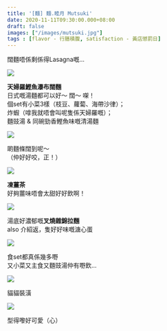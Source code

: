 ```yaml
---
title: '[麵] 麵.睦月 Mutsuki'
date: 2020-11-11T09:30:00.000+08:00
draft: false
images: ["/images/mutsuki.jpg"]
tags : [flavor - 行膳積腹, satisfaction - 黃店懲罰日]
---
```


闊麵唔係剩係得Lasagna嘅...

![](/images/mutsuki1.jpg)

**天婦羅鰹魚瀑布闊麵**  
日式嘅湯麵都可以好～ 闊～ 㗎！  
個set有小菜3樣（枝豆、蘿蔔、海帶沙律）；  
炸蝦（嗱我就唔會叫呢隻係天婦羅嘅）；  
麵豉湯 & 同碗勁香鰹魚味嘅清湯麵  

![](/images/mutsuki.jpg)

啲麵條闊到呢～  
（仲好好咬，正！）  

![](/images/mutsuki2.jpg)

**凍薑茶**  
好夠薑味唔會太甜好好飲啊！  

![](/images/mutsuki3.jpg)

湯底好濃郁嘅**叉燒雜錦拉麵**  
also 介紹返，隻好好味嘅溏心蛋  

![](/images/mutsuki4.jpg)

食set都真係幾多嘢  
又小菜又主食又麵豉湯仲有嘢飲...

![](/images/mutsuki5.jpg)

貓貓裝潢

![](/images/mutsuki6.jpg)

型得嚟好可愛（心）
